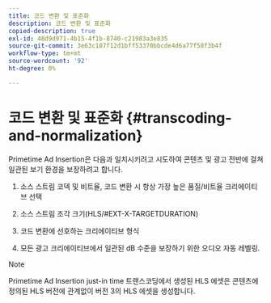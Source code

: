 ```yaml
---
title: 코드 변환 및 표준화
description: 코드 변환 및 표준화
copied-description: true
exl-id: 48d9d971-4b15-4f1b-8740-c21983a3e835
source-git-commit: 3e63c187f12d1bff53370bbcde4d6a77f58f3b4f
workflow-type: tm+mt
source-wordcount: '92'
ht-degree: 0%

---
```


# 코드 변환 및 표준화 {#transcoding-and-normalization}

Primetime Ad Insertion은 다음과 일치시키려고 시도하여 콘텐츠 및 광고 전반에 걸쳐 일관된 보기 환경을 보장하려고 합니다.

1. 소스 스트림 코덱 및 비트율, 코드 변환 시 항상 가장 높은 품질/비트율 크리에이티브 선택

1. 소스 스트림 조각 크기(HLS/#EXT-X-TARGETDURATION)

1. 코드 변환에 선호하는 크리에이티브 형식

1. 모든 광고 크리에이티브에서 일관된 dB 수준을 보장하기 위한 오디오 자동 레벨링.

>[!NOTE]
>
>Primetime Ad Insertion just-in time 트랜스코딩에서 생성된 HLS 에셋은 콘텐츠에 정의된 HLS 버전에 관계없이 버전 3의 HLS 에셋을 생성합니다.
